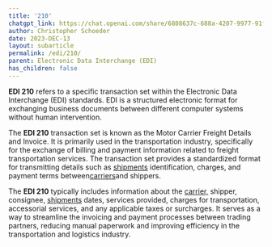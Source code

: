 ```yaml
---
title: '210'
chatgpt_link: https://chat.openai.com/share/6808637c-688a-4207-9977-91fe52745983
author: Christopher Schoeder
date: 2023-DEC-13
layout: subarticle
permalink: /edi/210/
parent: Electronic Data Interchange (EDI)
has_children: false
---
```


**EDI 210** refers to a specific transaction set within the Electronic Data Interchange (EDI) standards. EDI is a structured electronic format for exchanging business documents between different computer systems without human intervention.

The **EDI 210** transaction set is known as the Motor Carrier Freight Details and Invoice. It is primarily used in the transportation industry, specifically for the exchange of billing and payment information related to freight transportation services. The transaction set provides a standardized format for transmitting details such as <a href="/glossery/shipments">shipments</a> identification, charges, and payment terms between<a href="/carriers/">carriers</a>and shippers.

The **EDI 210** typically includes information about the <a href="/carriers/">carrier,</a> shipper, consignee, <a href="/glossery/shipments">shipments</a> dates, services provided, charges for transportation, accessorial services, and any applicable taxes or surcharges. It serves as a way to streamline the invoicing and payment processes between trading partners, reducing manual paperwork and improving efficiency in the transportation and logistics industry.
